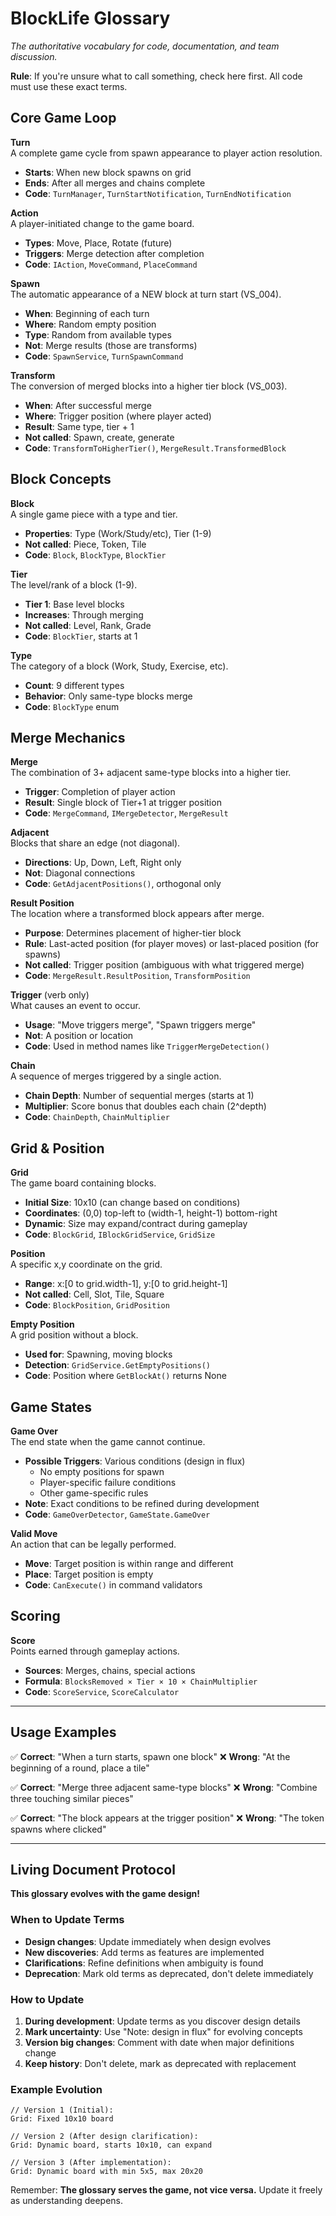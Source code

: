 # BlockLife Glossary

*The authoritative vocabulary for code, documentation, and team discussion.*

**Rule**: If you're unsure what to call something, check here first. All code must use these exact terms.

## Core Game Loop

**Turn**  
A complete game cycle from spawn appearance to player action resolution.
- **Starts**: When new block spawns on grid
- **Ends**: After all merges and chains complete
- **Code**: `TurnManager`, `TurnStartNotification`, `TurnEndNotification`

**Action**  
A player-initiated change to the game board.
- **Types**: Move, Place, Rotate (future)
- **Triggers**: Merge detection after completion
- **Code**: `IAction`, `MoveCommand`, `PlaceCommand`

**Spawn**  
The automatic appearance of a NEW block at turn start (VS_004).
- **When**: Beginning of each turn
- **Where**: Random empty position
- **Type**: Random from available types
- **Not**: Merge results (those are transforms)
- **Code**: `SpawnService`, `TurnSpawnCommand`

**Transform**  
The conversion of merged blocks into a higher tier block (VS_003).
- **When**: After successful merge
- **Where**: Trigger position (where player acted)
- **Result**: Same type, tier + 1
- **Not called**: Spawn, create, generate
- **Code**: `TransformToHigherTier()`, `MergeResult.TransformedBlock`

## Block Concepts

**Block**  
A single game piece with a type and tier.
- **Properties**: Type (Work/Study/etc), Tier (1-9)
- **Not called**: Piece, Token, Tile
- **Code**: `Block`, `BlockType`, `BlockTier`

**Tier**  
The level/rank of a block (1-9).
- **Tier 1**: Base level blocks
- **Increases**: Through merging
- **Not called**: Level, Rank, Grade
- **Code**: `BlockTier`, starts at 1

**Type**  
The category of a block (Work, Study, Exercise, etc).
- **Count**: 9 different types
- **Behavior**: Only same-type blocks merge
- **Code**: `BlockType` enum

## Merge Mechanics

**Merge**  
The combination of 3+ adjacent same-type blocks into a higher tier.
- **Trigger**: Completion of player action
- **Result**: Single block of Tier+1 at trigger position
- **Code**: `MergeCommand`, `IMergeDetector`, `MergeResult`

**Adjacent**  
Blocks that share an edge (not diagonal).
- **Directions**: Up, Down, Left, Right only
- **Not**: Diagonal connections
- **Code**: `GetAdjacentPositions()`, orthogonal only

**Result Position**  
The location where a transformed block appears after merge.
- **Purpose**: Determines placement of higher-tier block
- **Rule**: Last-acted position (for player moves) or last-placed position (for spawns)
- **Not called**: Trigger position (ambiguous with what triggered merge)
- **Code**: `MergeResult.ResultPosition`, `TransformPosition`

**Trigger** (verb only)  
What causes an event to occur.
- **Usage**: "Move triggers merge", "Spawn triggers merge"
- **Not**: A position or location
- **Code**: Used in method names like `TriggerMergeDetection()`

**Chain**  
A sequence of merges triggered by a single action.
- **Chain Depth**: Number of sequential merges (starts at 1)
- **Multiplier**: Score bonus that doubles each chain (2^depth)
- **Code**: `ChainDepth`, `ChainMultiplier`

## Grid & Position

**Grid**  
The game board containing blocks.
- **Initial Size**: 10x10 (can change based on conditions)
- **Coordinates**: (0,0) top-left to (width-1, height-1) bottom-right
- **Dynamic**: Size may expand/contract during gameplay
- **Code**: `BlockGrid`, `IBlockGridService`, `GridSize`

**Position**  
A specific x,y coordinate on the grid.
- **Range**: x:[0 to grid.width-1], y:[0 to grid.height-1]
- **Not called**: Cell, Slot, Tile, Square
- **Code**: `BlockPosition`, `GridPosition`

**Empty Position**  
A grid position without a block.
- **Used for**: Spawning, moving blocks
- **Detection**: `GridService.GetEmptyPositions()`
- **Code**: Position where `GetBlockAt()` returns None

## Game States

**Game Over**  
The end state when the game cannot continue.
- **Possible Triggers**: Various conditions (design in flux)
  - No empty positions for spawn
  - Player-specific failure conditions
  - Other game-specific rules
- **Note**: Exact conditions to be refined during development
- **Code**: `GameOverDetector`, `GameState.GameOver`

**Valid Move**  
An action that can be legally performed.
- **Move**: Target position is within range and different
- **Place**: Target position is empty
- **Code**: `CanExecute()` in command validators

## Scoring

**Score**  
Points earned through gameplay actions.
- **Sources**: Merges, chains, special actions
- **Formula**: `BlocksRemoved × Tier × 10 × ChainMultiplier`
- **Code**: `ScoreService`, `ScoreCalculator`

---

## Usage Examples

✅ **Correct**: "When a turn starts, spawn one block"
❌ **Wrong**: "At the beginning of a round, place a tile"

✅ **Correct**: "Merge three adjacent same-type blocks"
❌ **Wrong**: "Combine three touching similar pieces"

✅ **Correct**: "The block appears at the trigger position"
❌ **Wrong**: "The token spawns where clicked"

---

## Living Document Protocol

**This glossary evolves with the game design!**

### When to Update Terms
- **Design changes**: Update immediately when design evolves
- **New discoveries**: Add terms as features are implemented
- **Clarifications**: Refine definitions when ambiguity is found
- **Deprecation**: Mark old terms as deprecated, don't delete immediately

### How to Update
1. **During development**: Update terms as you discover design details
2. **Mark uncertainty**: Use "Note: design in flux" for evolving concepts
3. **Version big changes**: Comment with date when major definitions change
4. **Keep history**: Don't delete, mark as deprecated with replacement

### Example Evolution
```
// Version 1 (Initial):
Grid: Fixed 10x10 board

// Version 2 (After design clarification):
Grid: Dynamic board, starts 10x10, can expand

// Version 3 (After implementation):
Grid: Dynamic board with min 5x5, max 20x20
```

Remember: **The glossary serves the game, not vice versa.** Update it freely as understanding deepens.